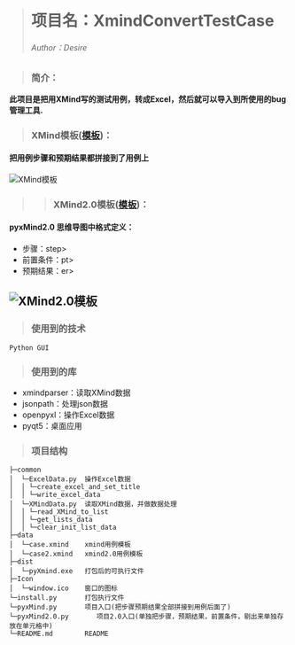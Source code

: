  
 > # 项目名：XmindConvertTestCase
> ###### *Author：Desire*
 
> ### 简介：
 **此项目是把用XMind写的测试用例，转成Excel，然后就可以导入到所使用的bug管理工具.**
 
 > ### XMind模板([模板](./data/case.xmind))：
 #### 把用例步骤和预期结果都拼接到了用例上
 ![XMind模板](http://desireyang.gitee.io/publicimg/Snipaste_2020-11-15_15-26-37.png)
 > > ### XMind2.0模板([模板](./data/case2.xmind))：
 #### pyxMind2.0 思维导图中格式定义：
- 步骤：step>
- 前置条件：pt>    
- 预期结果：er>

 ![XMind2.0模板](http://desireyang.gitee.io/publicimg/Snipaste_2020-11-23_13-56-00.png)
 ---
 > ### 使用到的技术
```
Python GUI
```

 > ### 使用到的库
 - xmindparser：读取XMind数据
 - jsonpath：处理json数据
 - openpyxl：操作Excel数据
 - pyqt5：桌面应用

 
> ### 项目结构
```text
├─common
│  └─ExcelData.py  操作Excel数据
│  │ └─create_excel_and_set_title
│  │ └─write_excel_data
│  └─XMindData.py  读取XMind数据，并做数据处理
│  │ └─read_XMind_to_list
│  │ └─get_lists_data
│  │ └─clear_init_list_data
├─data
│  └─case.xmind    xmind用例模板
│  └─case2.xmind   xmind2.0用例模板
├─dist
│  └─pyXmind.exe   打包后的可执行文件
├─Icon
│  └─window.ico    窗口的图标
└─install.py       打包执行文件
└─pyxMind.py       项目入口(把步骤预期结果全部拼接到用例后面了)
└─pyxMind2.0.py       项目2.0入口(单独把步骤，预期结果，前置条件，剔出来单独存放在单元格中)
└─README.md        README
```


